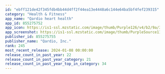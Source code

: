 ```yaml
---
id: "ebff121de42f345fdb4bb44d4ff2f44ea13e4448a6c144e64ba5bf4fef239315"
category: "Health & Fitness"
app_name: "Qardio heart health"
app_id: 855275752
app_icon: https://is1-ssl.mzstatic.com/image/thumb/Purple126/v4/b2/9a/3b/b29a3b21-1686-0757-c12b-3aaf1887859a/AppIcon-0-0-1x_U007emarketing-0-0-0-10-0-0-85-220.png/1024x1024bb.png
app_screenshot: https://is1-ssl.mzstatic.com/image/thumb/PurpleSource116/v4/e9/23/ff/e923ff1a-c77e-a13c-ac21-423c1f05d603/30fcca9d-a3f1-4eb7-9e12-1f0ab5f87f03_iOS-1242x2688-02.png/1242x2688bb.png
publisher_id: 855275755
publisher_name: "Qardio, Inc."
rank: 245
most_recent_release: 2024-01-08 00:00:00
release_count_in_past_year: 22
release_count_in_past_year_category: 21
release_count_in_past_year_top_in_category: 34
---
```

